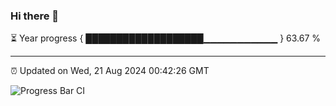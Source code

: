 ### Hi there 👋

⏳ Year progress { ███████████████████▁▁▁▁▁▁▁▁▁▁▁ } 63.67 %

---

⏰ Updated on Wed, 21 Aug 2024 00:42:26 GMT

![Progress Bar CI](https://github.com/Shyam-Makwana/GitHub-Actions-Demo/workflows/Progress%20Bar%20CI/badge.svg)
